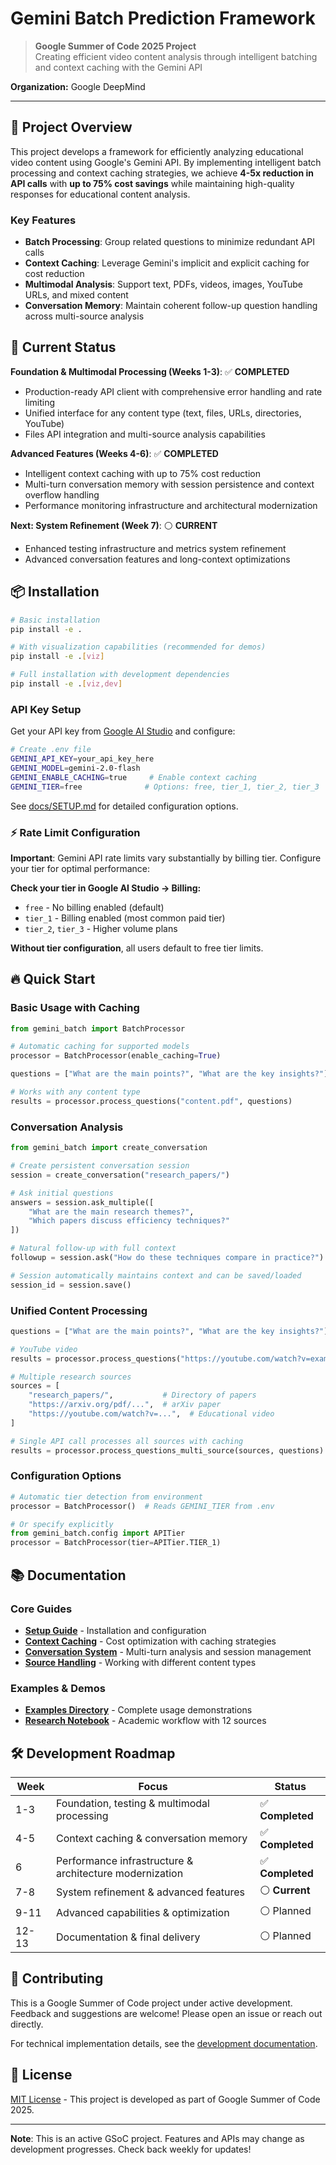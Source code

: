 # Gemini Batch Prediction Framework

> **Google Summer of Code 2025 Project**  
> Creating efficient video content analysis through intelligent batching and context caching with the Gemini API

**Organization:** Google DeepMind

---

## 🎯 Project Overview

This project develops a framework for efficiently analyzing educational video content using Google's Gemini API. By implementing intelligent batch processing and context caching strategies, we achieve **4-5x reduction in API calls** with **up to 75% cost savings** while maintaining high-quality responses for educational content analysis.

### Key Features

- **Batch Processing**: Group related questions to minimize redundant API calls
- **Context Caching**: Leverage Gemini's implicit and explicit caching for cost reduction
- **Multimodal Analysis**: Support text, PDFs, videos, images, YouTube URLs, and mixed content
- **Conversation Memory**: Maintain coherent follow-up question handling across multi-source analysis

## 🚀 Current Status

**Foundation & Multimodal Processing (Weeks 1-3)**: ✅ **COMPLETED**

- Production-ready API client with comprehensive error handling and rate limiting
- Unified interface for any content type (text, files, URLs, directories, YouTube)
- Files API integration and multi-source analysis capabilities

**Advanced Features (Weeks 4-6)**: ✅ **COMPLETED**

- Intelligent context caching with up to 75% cost reduction
- Multi-turn conversation memory with session persistence and context overflow handling
- Performance monitoring infrastructure and architectural modernization

**Next: System Refinement (Week 7)**: ⚪ **CURRENT**

- Enhanced testing infrastructure and metrics system refinement
- Advanced conversation features and long-context optimizations

## 📦 Installation

```bash
# Basic installation
pip install -e .

# With visualization capabilities (recommended for demos)
pip install -e .[viz]

# Full installation with development dependencies
pip install -e .[viz,dev]
```

### API Key Setup

Get your API key from [Google AI Studio](https://ai.dev/) and configure:

```bash
# Create .env file
GEMINI_API_KEY=your_api_key_here
GEMINI_MODEL=gemini-2.0-flash
GEMINI_ENABLE_CACHING=true     # Enable context caching
GEMINI_TIER=free              # Options: free, tier_1, tier_2, tier_3
```

See [docs/SETUP.md](docs/SETUP.md) for detailed configuration options.

### ⚡ Rate Limit Configuration

**Important**: Gemini API rate limits vary substantially by billing tier. Configure your tier for optimal performance:

**Check your tier in Google AI Studio → Billing:**

- `free` - No billing enabled (default)
- `tier_1` - Billing enabled (most common paid tier)
- `tier_2`, `tier_3` - Higher volume plans

**Without tier configuration**, all users default to free tier limits.

## 🔥 Quick Start

### Basic Usage with Caching

```python
from gemini_batch import BatchProcessor

# Automatic caching for supported models
processor = BatchProcessor(enable_caching=True)

questions = ["What are the main points?", "What are the key insights?"]

# Works with any content type
results = processor.process_questions("content.pdf", questions)
```

### Conversation Analysis

```python
from gemini_batch import create_conversation

# Create persistent conversation session
session = create_conversation("research_papers/")

# Ask initial questions
answers = session.ask_multiple([
    "What are the main research themes?",
    "Which papers discuss efficiency techniques?"
])

# Natural follow-up with full context
followup = session.ask("How do these techniques compare in practice?")

# Session automatically maintains context and can be saved/loaded
session_id = session.save()
```

### Unified Content Processing

```python
questions = ["What are the main points?", "What are the key insights?"]

# YouTube video
results = processor.process_questions("https://youtube.com/watch?v=example", questions)

# Multiple research sources
sources = [
    "research_papers/",           # Directory of papers
    "https://arxiv.org/pdf/...",  # arXiv paper
    "https://youtube.com/watch?v=...",  # Educational video
]

# Single API call processes all sources with caching
results = processor.process_questions_multi_source(sources, questions)
```

### Configuration Options

```python
# Automatic tier detection from environment
processor = BatchProcessor()  # Reads GEMINI_TIER from .env

# Or specify explicitly  
from gemini_batch.config import APITier
processor = BatchProcessor(tier=APITier.TIER_1)
```

## 📚 Documentation

### Core Guides

- **[Setup Guide](docs/SETUP.md)** - Installation and configuration
- **[Context Caching](docs/CACHING.md)** - Cost optimization with caching strategies
- **[Conversation System](docs/CONVERSATION.md)** - Multi-turn analysis and session management
- **[Source Handling](docs/SOURCE_HANDLING.md)** - Working with different content types

### Examples & Demos

- **[Examples Directory](examples/)** - Complete usage demonstrations
- **[Research Notebook](notebooks/literature_review_demo.ipynb)** - Academic workflow with 12 sources

## 🛠️ Development Roadmap

| Week | Focus | Status |
|------|-------|--------|
| 1-3 | Foundation, testing & multimodal processing | ✅ **Completed** |
| 4-5 | Context caching & conversation memory | ✅ **Completed** |
| 6 | Performance infrastructure & architecture modernization | ✅ **Completed** |
| 7-8 | System refinement & advanced features | ⚪ **Current** |
| 9-11 | Advanced capabilities & optimization | ⚪ Planned |
| 12-13 | Documentation & final delivery | ⚪ Planned |

## 🤝 Contributing

This is a Google Summer of Code project under active development. Feedback and suggestions are welcome! Please open an issue or reach out directly.

For technical implementation details, see the [development documentation](dev/).

## 📄 License

[MIT License](LICENSE) - This project is developed as part of Google Summer of Code 2025.

---

**Note**: This is an active GSoC project. Features and APIs may change as development progresses. Check back weekly for updates!
